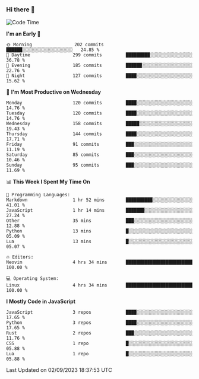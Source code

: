 ### Hi there 👋
<!--START_SECTION:waka-->
![Code Time](http://img.shields.io/badge/Code%20Time-146%20hrs%205%20mins-blue)

**I'm an Early 🐤** 

```text
🌞 Morning                202 commits         ██████░░░░░░░░░░░░░░░░░░░   24.85 % 
🌆 Daytime                299 commits         █████████░░░░░░░░░░░░░░░░   36.78 % 
🌃 Evening                185 commits         ██████░░░░░░░░░░░░░░░░░░░   22.76 % 
🌙 Night                  127 commits         ████░░░░░░░░░░░░░░░░░░░░░   15.62 % 
```
📅 **I'm Most Productive on Wednesday** 

```text
Monday                   120 commits         ████░░░░░░░░░░░░░░░░░░░░░   14.76 % 
Tuesday                  120 commits         ████░░░░░░░░░░░░░░░░░░░░░   14.76 % 
Wednesday                158 commits         █████░░░░░░░░░░░░░░░░░░░░   19.43 % 
Thursday                 144 commits         ████░░░░░░░░░░░░░░░░░░░░░   17.71 % 
Friday                   91 commits          ███░░░░░░░░░░░░░░░░░░░░░░   11.19 % 
Saturday                 85 commits          ███░░░░░░░░░░░░░░░░░░░░░░   10.46 % 
Sunday                   95 commits          ███░░░░░░░░░░░░░░░░░░░░░░   11.69 % 
```


📊 **This Week I Spent My Time On** 

```text
💬 Programming Languages: 
Markdown                 1 hr 52 mins        ██████████░░░░░░░░░░░░░░░   41.01 % 
JavaScript               1 hr 14 mins        ███████░░░░░░░░░░░░░░░░░░   27.24 % 
Other                    35 mins             ███░░░░░░░░░░░░░░░░░░░░░░   12.88 % 
Python                   13 mins             █░░░░░░░░░░░░░░░░░░░░░░░░   05.09 % 
Lua                      13 mins             █░░░░░░░░░░░░░░░░░░░░░░░░   05.07 % 

🔥 Editors: 
Neovim                   4 hrs 34 mins       █████████████████████████   100.00 % 

💻 Operating System: 
Linux                    4 hrs 34 mins       █████████████████████████   100.00 % 
```

**I Mostly Code in JavaScript** 

```text
JavaScript               3 repos             ████░░░░░░░░░░░░░░░░░░░░░   17.65 % 
Python                   3 repos             ████░░░░░░░░░░░░░░░░░░░░░   17.65 % 
Rust                     2 repos             ███░░░░░░░░░░░░░░░░░░░░░░   11.76 % 
CSS                      1 repo              █░░░░░░░░░░░░░░░░░░░░░░░░   05.88 % 
Lua                      1 repo              █░░░░░░░░░░░░░░░░░░░░░░░░   05.88 % 
```




 Last Updated on 02/09/2023 18:37:53 UTC
<!--END_SECTION:waka-->

<!--
**YoganshSharma/YoganshSharma** is a ✨ _special_ ✨ repository because its `README.md` (this file) appears on your GitHub profile.

Here are some ideas to get you started:

- 🔭 I’m currently working on ...
- 🌱 I’m currently learning ...
- 👯 I’m looking to collaborate on ...
- 🤔 I’m looking for help with ...
- 💬 Ask me about ...
- 📫 How to reach me: ...
- 😄 Pronouns: ...
- ⚡ Fun fact: ...
-->
